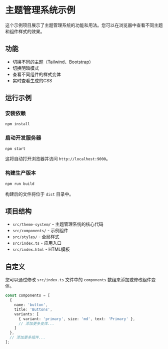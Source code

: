 # 主题管理系统示例

这个示例项目展示了主题管理系统的功能和用法。您可以在浏览器中查看不同主题和组件样式的效果。

## 功能

- 切换不同的主题（Tailwind、Bootstrap）
- 切换明暗模式
- 查看不同组件的样式变体
- 实时查看生成的CSS

## 运行示例

### 安装依赖

```bash
npm install
```

### 启动开发服务器

```bash
npm start
```

这将自动打开浏览器并访问 `http://localhost:9000`。

### 构建生产版本

```bash
npm run build
```

构建后的文件将位于 `dist` 目录中。

## 项目结构

- `src/theme-system/` - 主题管理系统的核心代码
- `src/components/` - 示例组件
- `src/styles/` - 全局样式
- `src/index.ts` - 应用入口
- `src/index.html` - HTML模板

## 自定义

您可以通过修改 `src/index.ts` 文件中的 `components` 数组来添加或修改组件变体。

```typescript
const components = [
  {
    name: 'button',
    title: 'Buttons',
    variants: [
      { variant: 'primary', size: 'md', text: 'Primary' },
      // 添加更多变体...
    ]
  },
  // 添加更多组件...
];
``` 